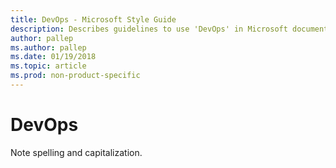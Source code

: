 ```yaml
---
title: DevOps - Microsoft Style Guide
description: Describes guidelines to use 'DevOps' in Microsoft documents. Carefully note spelling and capitalization.
author: pallep
ms.author: pallep
ms.date: 01/19/2018
ms.topic: article
ms.prod: non-product-specific
---
```


# DevOps

Note spelling and capitalization.
